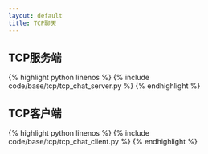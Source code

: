 ```yaml
---
layout: default
title: TCP聊天
---
```


## TCP服务端

{% highlight python linenos %}
{% include code/base/tcp/tcp_chat_server.py %}
{% endhighlight %}

## TCP客户端

{% highlight python linenos %}
{% include code/base/tcp/tcp_chat_client.py %}
{% endhighlight %}
